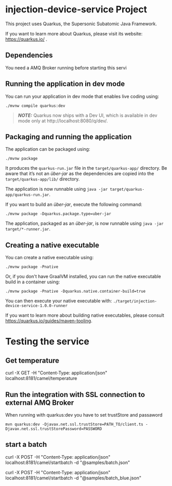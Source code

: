 # injection-device-service Project

This project uses Quarkus, the Supersonic Subatomic Java Framework.

If you want to learn more about Quarkus, please visit its website: https://quarkus.io/ .

## Dependencies

You need a AMQ Broker running before starting this servi

## Running the application in dev mode

You can run your application in dev mode that enables live coding using:
```shell script
./mvnw compile quarkus:dev
```

> **_NOTE:_**  Quarkus now ships with a Dev UI, which is available in dev mode only at http://localhost:8080/q/dev/.

## Packaging and running the application

The application can be packaged using:
```shell script
./mvnw package
```
It produces the `quarkus-run.jar` file in the `target/quarkus-app/` directory.
Be aware that it’s not an _über-jar_ as the dependencies are copied into the `target/quarkus-app/lib/` directory.

The application is now runnable using `java -jar target/quarkus-app/quarkus-run.jar`.

If you want to build an _über-jar_, execute the following command:
```shell script
./mvnw package -Dquarkus.package.type=uber-jar
```

The application, packaged as an _über-jar_, is now runnable using `java -jar target/*-runner.jar`.

## Creating a native executable

You can create a native executable using: 
```shell script
./mvnw package -Pnative
```

Or, if you don't have GraalVM installed, you can run the native executable build in a container using: 
```shell script
./mvnw package -Pnative -Dquarkus.native.container-build=true
```

You can then execute your native executable with: `./target/injection-device-service-1.0.0-runner`

If you want to learn more about building native executables, please consult https://quarkus.io/guides/maven-tooling.

# Testing the service

## Get temperature

curl -X GET -H "Content-Type: application/json" localhost:8181/camel/temperature

## Run the integration with SSL connection to external AMQ Broker

When running with quarkus:dev you have to set trustStore and passaword

```mvn quarkus:dev -Djavax.net.ssl.trustStore=PATH_TO/client.ts -Djavax.net.ssl.trustStorePassword=PASSWORD```

## start a batch

curl -X POST -H "Content-Type: application/json" localhost:8181/camel/startbatch -d "@samples/batch.json"

curl -X POST -H "Content-Type: application/json" localhost:8181/camel/startbatch -d "@samples/batch_blue.json"